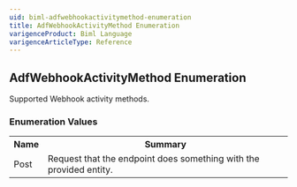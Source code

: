```yaml
---
uid: biml-adfwebhookactivitymethod-enumeration
title: AdfWebhookActivityMethod Enumeration
varigenceProduct: Biml Language
varigenceArticleType: Reference
---
```


## AdfWebhookActivityMethod Enumeration<div class="LanguageSummary"><div class ="SummaryItem">Supported Webhook activity methods.</div></div><div class="EnumValueGroup">### Enumeration Values<table id="EnumValue" class="MemberList"><tbody><tr><th class="MemberNameColumnHeader">Name</th><th class="MemberSummaryColumnHeader">Summary</th></tr><tr class="cd0"><td class="MemberName">Post</td><td class="MemberSummary"><div class ="SummaryItem">Request that the endpoint does something with the provided entity.</div></td></tr></tbody></table></div>